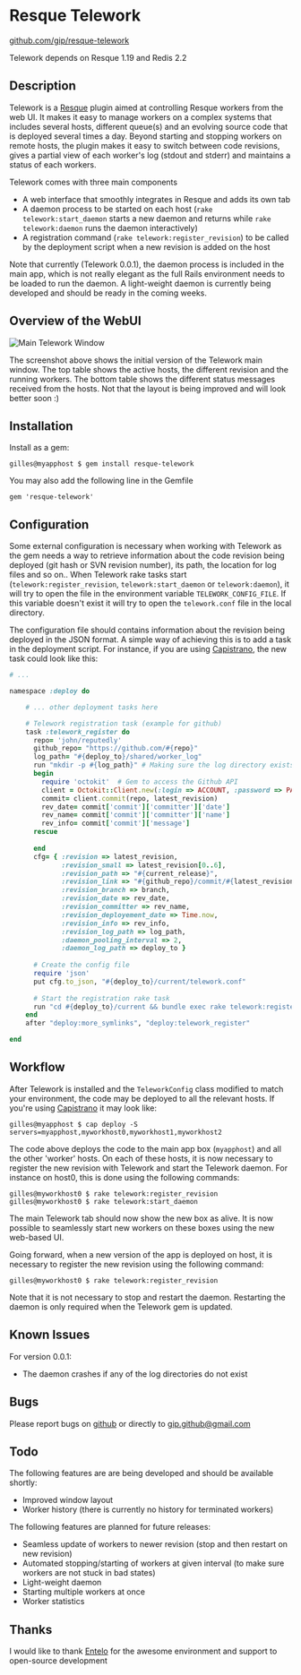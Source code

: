 Resque Telework
===============

[github.com/gip/resque-telework](https://github.com/gip/resque-telework)

Telework depends on Resque 1.19 and Redis 2.2

Description
-----------

Telework is a [Resque](https://github.com/defunkt/resque) plugin aimed at controlling Resque workers from the web UI. It makes it easy to manage workers on a complex systems that includes several hosts, different queue(s) and an evolving source code that is deployed several times a day. Beyond starting and stopping workers on remote hosts, the plugin makes it easy to switch between code revisions, gives a partial view of each worker's log (stdout and stderr) and maintains a status of each workers.

Telework comes with three main components

* A web interface that smoothly integrates in Resque and adds its own tab
* A daemon process to be started on each host (`rake telework:start_daemon` starts a new daemon and returns while `rake telework:daemon` runs the daemon interactively)
* A registration command (`rake telework:register_revision`) to be called by the deployment script when a new revision is added on the host

Note that currently (Telework 0.0.1), the daemon process is included in the main app, which is not really elegant as the full Rails environment needs to be loaded to run the daemon. A light-weight daemon is currently being developed and should be ready in the coming weeks.

Overview of the WebUI
---------------------

![Main Telework Window](https://github.com/gip/resque-telework/raw/master/doc/screenshots/view_overview.png)

The screenshot above shows the initial version of the Telework main window. The top table shows the active hosts, the different revision and the running workers. The bottom table shows the different status messages received from the hosts. Not that the layout is being improved and will look better soon :)

Installation
------------

Install as a gem:

```
gilles@myapphost $ gem install resque-telework
```

You may also add the following line in the Gemfile

```
gem 'resque-telework'
```

Configuration
-------------

Some external configuration is necessary when working with Telework as the gem needs a way to retrieve information about the code revision being deployed (git hash or SVN revision number), its path, the location for log files and so on.. When Telework rake tasks start (`telework:register_revision`, `telework:start_daemon` or `telework:daemon`), it will try to open the file in the environment variable `TELEWORK_CONFIG_FILE`. If this variable doesn't exist it will try to open the `telework.conf` file in the local directory.

The configuration file should contains information about the revision being deployed in the JSON format. A simple way of achieving this is to add a task in the deployment script. For instance, if you are using [Capistrano](https://github.com/capistrano/capistrano), the new task could look like this:

```ruby
# ...

namespace :deploy do

    # ... other deployment tasks here

    # Telework registration task (example for github)
    task :telework_register do
      repo= 'john/reputedly'                                                         # <<< Change your Github repo name here 
      github_repo= "https://github.com/#{repo}"
      log_path= "#{deploy_to}/shared/worker_log"                                     # <<< Change paths to the log files here
      run "mkdir -p #{log_path}" # Making sure the log directory exists
      begin 
        require 'octokit'  # Gem to access the Github API
        client = Octokit::Client.new(:login => ACCOUNT, :password => PASSWORD )      # <<< Put your Github credentials here
        commit= client.commit(repo, latest_revision)
        rev_date= commit['commit']['committer']['date']
        rev_name= commit['commit']['committer']['name']
        rev_info= commit['commit']['message']
      rescue                                                                         # No big deal if there is a problem accessing Github, 
                                                                                     #   the info fields will just remain empty
      end
      cfg= { :revision => latest_revision,                                           # latest_revison, current_release, branch,...
             :revision_small => latest_revision[0..6],                               #   are defined by Capistrano
             :revision_path => "#{current_release}",
             :revision_link => "#{github_repo}/commit/#{latest_revision}",
             :revision_branch => branch,
             :revision_date => rev_date,
             :revision_committer => rev_name,
             :revision_deployement_date => Time.now,
             :revision_info => rev_info,
             :revision_log_path => log_path,
             :daemon_pooling_interval => 2,
             :daemon_log_path => deploy_to }
      
      # Create the config file
      require 'json' 
      put cfg.to_json, "#{deploy_to}/current/telework.conf"
      
      # Start the registration rake task
      run "cd #{deploy_to}/current && bundle exec rake telework:register_revision --trace"
    end
    after "deploy:more_symlinks", "deploy:telework_register"                          # <<< Schedule the task at the end of deployment

end
```

Workflow
--------

After Telework is installed and the `TeleworkConfig` class modified to match your environment, the code may be deployed to all the relevant hosts. If you're using [Capistrano](https://github.com/capistrano/capistrano) it may look like:

```
gilles@myapphost $ cap deploy -S servers=myapphost,myworkhost0,myworkhost1,myworkhost2
```

The code above deploys the code to the main app box (`myapphost`) and all the other 'worker' hosts. On each of these hosts, it is now necessary to register the new revision with Telework and start the Telework daemon. For instance on host0, this is done using the following commands:

```
gilles@myworkhost0 $ rake telework:register_revision
gilles@myworkhost0 $ rake telework:start_daemon
```

The main Telework tab should now show the new box as alive. It is now possible to seamlessly start new workers on these boxes using the new web-based UI.

Going forward, when a new version of the app is deployed on host, it is necessary to register the new revision using the following command:

```
gilles@myworkhost0 $ rake telework:register_revision
```
Note that it is not necessary to stop and restart the daemon. Restarting the daemon is only required when the Telework gem is updated.

Known Issues
------------

For version 0.0.1:

* The daemon crashes if any of the log directories do not exist

Bugs
----

Please report bugs on [github](https://github.com/gip/resque-telework/issues) or directly to [gip.github@gmail.com](gip.github@gmail.com)

Todo
----

The following features are are being developed and should be available shortly:

* Improved window layout
* Worker history (there is currently no history for terminated workers)

The following features are planned for future releases:

* Seamless update of workers to newer revision (stop and then restart on new revision)
* Automated stopping/starting of workers at given interval (to make sure workers are not stuck in bad states)
* Light-weight daemon
* Starting multiple workers at once
* Worker statistics

Thanks
------

I would like to thank [Entelo](http://www.entelo.com/) for the awesome environment and support to open-source development 
